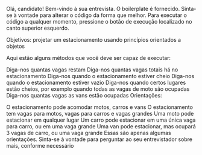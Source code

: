 Olá, candidato! Bem-vindo à sua entrevista. O boilerplate é fornecido. Sinta-se à vontade para alterar o código da forma que melhor. Para executar o código a qualquer momento, pressione o botão de execução localizado no canto superior esquerdo.

Objetivos: projetar um estacionamento usando princípios orientados a objetos

Aqui estão alguns métodos que você deve ser capaz de executar:

Diga-nos quantas vagas restam
Diga-nos quantas vagas totais há no estacionamento
Diga-nos quando o estacionamento estiver cheio
Diga-nos quando o estacionamento estiver vazio
Diga-nos quando certos lugares estão cheios, por exemplo quando todas as vagas de moto são ocupadas
Diga-nos quantas vagas as vans estão ocupadas
Orientações:

O estacionamento pode acomodar motos, carros e vans
O estacionamento tem vagas para motos, vagas para carros e vagas grandes
Uma moto pode estacionar em qualquer lugar
Um carro pode estacionar em uma única vaga para carro, ou em uma vaga grande
Uma van pode estacionar, mas ocupará 3 vagas de carro, ou uma vaga grande
Essas são apenas algumas orientações. Sinta-se à vontade para perguntar ao seu entrevistador sobre mais, conforme necessário
